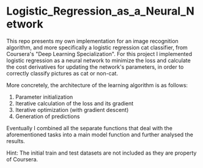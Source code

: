 # Logistic_Regression_as_a_Neural_Network

This repo presents my own implementation for an image recognition algorithm, and more specifically a logistic regression cat classifier, from Coursera's "Deep Learning Specialization". For this project I implemented logistic regression as a neural network to minimize the loss and calculate the cost derivatives for updating the network's parameters, in order to correctly classify pictures as cat or non-cat.

More concretely, the architecture of the learning algorithm is as follows:

   1) Parameter initialization
   2) Iterative calculation of the loss and its gradient
   3) Iterative optimization (with gradient descent)
   4) Generation of predictions

Eventually I combined all the separate functions that deal with the aforementioned tasks into a main model function and further analysed the results.

Hint: The initial train and test datasets are not included as they are property of Coursera.